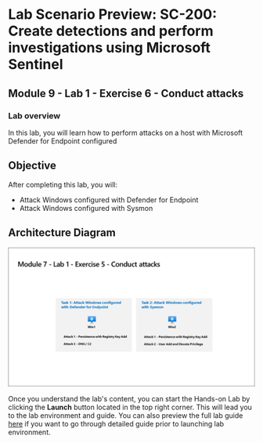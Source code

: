 # Lab Scenario Preview: SC-200: Create detections and perform investigations using Microsoft Sentinel

## Module 9 - Lab 1 - Exercise 6 - Conduct attacks

### Lab overview

In this lab, you will learn how to  perform attacks on a host with Microsoft Defender for Endpoint configured

## Objective
  
After completing this lab, you will:

- Attack Windows configured with Defender for Endpoint
- Attack Windows configured with Sysmon
    
## Architecture Diagram

  ![](media/SC200-Lab_Diagrams_Mod7_L1_Ex5.png)

Once you understand the lab's content, you can start the Hands-on Lab by clicking the **Launch** button located in the top right corner. This will lead you to the lab environment and guide. You can also preview the full lab guide [here](https://experience.cloudlabs.ai/#/labguidepreview/4b9b75e4-2805-4c4f-9b90-408c75761b79) if you want to go through detailed guide prior to launching lab environment.

